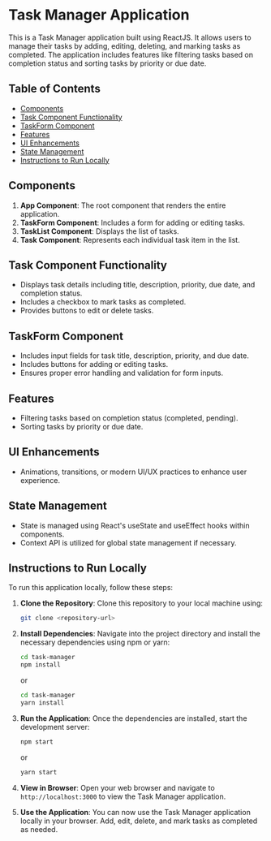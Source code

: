 # Task Manager Application

This is a Task Manager application built using ReactJS. It allows users to manage their tasks by adding, editing, deleting, and marking tasks as completed. The application includes features like filtering tasks based on completion status and sorting tasks by priority or due date.

## Table of Contents

- [Components](#components)
- [Task Component Functionality](#task-component-functionality)
- [TaskForm Component](#taskform-component)
- [Features](#features)
- [UI Enhancements](#ui-enhancements)
- [State Management](#state-management)
- [Instructions to Run Locally](#instructions-to-run-locally)

## Components

1. **App Component**: The root component that renders the entire application.
2. **TaskForm Component**: Includes a form for adding or editing tasks.
3. **TaskList Component**: Displays the list of tasks.
4. **Task Component**: Represents each individual task item in the list.

## Task Component Functionality

- Displays task details including title, description, priority, due date, and completion status.
- Includes a checkbox to mark tasks as completed.
- Provides buttons to edit or delete tasks.

## TaskForm Component

- Includes input fields for task title, description, priority, and due date.
- Includes buttons for adding or editing tasks.
- Ensures proper error handling and validation for form inputs.

## Features

- Filtering tasks based on completion status (completed, pending).
- Sorting tasks by priority or due date.

## UI Enhancements

- Animations, transitions, or modern UI/UX practices to enhance user experience.

## State Management

- State is managed using React's useState and useEffect hooks within components.
- Context API is utilized for global state management if necessary.

## Instructions to Run Locally

To run this application locally, follow these steps:

1. **Clone the Repository**: Clone this repository to your local machine using:

    ```bash
    git clone <repository-url>
    ```

2. **Install Dependencies**: Navigate into the project directory and install the necessary dependencies using npm or yarn:

    ```bash
    cd task-manager
    npm install
    ```

    or

    ```bash
    cd task-manager
    yarn install
    ```

3. **Run the Application**: Once the dependencies are installed, start the development server:

    ```bash
    npm start
    ```

    or

    ```bash
    yarn start
    ```

4. **View in Browser**: Open your web browser and navigate to `http://localhost:3000` to view the Task Manager application.

5. **Use the Application**: You can now use the Task Manager application locally in your browser. Add, edit, delete, and mark tasks as completed as needed.
